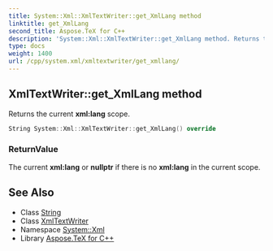 ```yaml
---
title: System::Xml::XmlTextWriter::get_XmlLang method
linktitle: get_XmlLang
second_title: Aspose.TeX for C++
description: 'System::Xml::XmlTextWriter::get_XmlLang method. Returns the current xml:lang scope in C++.'
type: docs
weight: 1400
url: /cpp/system.xml/xmltextwriter/get_xmllang/
---
```

## XmlTextWriter::get_XmlLang method


Returns the current **xml:lang** scope.

```cpp
String System::Xml::XmlTextWriter::get_XmlLang() override
```


### ReturnValue

The current **xml:lang** or **nullptr** if there is no **xml:lang** in the current scope.

## See Also

* Class [String](../../../system/string/)
* Class [XmlTextWriter](../)
* Namespace [System::Xml](../../)
* Library [Aspose.TeX for C++](../../../)
